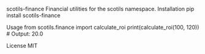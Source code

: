 scotils-finance
Financial utilities for the scotils namespace.
Installation
pip install scotils-finance

Usage
from scotils.finance import calculate_roi
print(calculate_roi(100, 120))  # Output: 20.0

License
MIT

